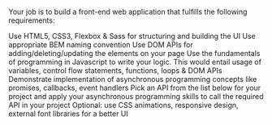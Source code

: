 Your job is to build a front-end web application that fulfills the following requirements:

Use HTML5, CSS3, Flexbox & Sass for structuring and building the UI
Use appropriate BEM naming convention
Use DOM APIs for adding/deleting/updating the elements on your page
Use the fundamentals of programming in Javascript to write your logic. This would entail usage of variables, control flow statements, functions, loops & DOM APIs
Demonstrate implementation of asynchronous programming concepts like promises, callbacks, event handlers
Pick an API from the list below for your project and apply your asynchronous programming skills to call the required API in your project
Optional: use CSS animations, responsive design, external font libraries for a better UI
